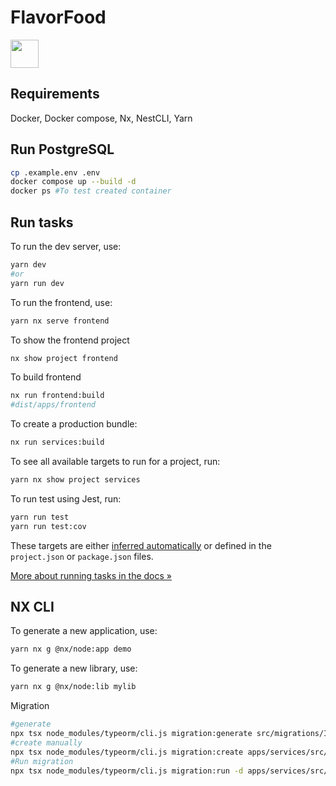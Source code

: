 # FlavorFood

<a alt="Nx logo" href="https://nx.dev" target="_blank" rel="noreferrer"><img src="https://raw.githubusercontent.com/nrwl/nx/master/images/nx-logo.png" width="45"></a>

## Requirements

Docker, Docker compose, Nx, NestCLI, Yarn

## Run PostgreSQL

```sh
cp .example.env .env
docker compose up --build -d
docker ps #To test created container
```

## Run tasks

To run the dev server, use:

```sh
yarn dev
#or
yarn run dev
```

To run the frontend, use:

```sh
yarn nx serve frontend
```

To show the frontend project
```sh
nx show project frontend
```

To build frontend
```sh
nx run frontend:build
#dist/apps/frontend
```

To create a production bundle:

```sh
nx run services:build
```

To see all available targets to run for a project, run:

```sh
yarn nx show project services
```

To run test using Jest, run: 

```sh
yarn run test
yarn run test:cov 
```

These targets are either [inferred automatically](https://nx.dev/concepts/inferred-tasks?utm_source=nx_project&utm_medium=readme&utm_campaign=nx_projects) or defined in the `project.json` or `package.json` files.

[More about running tasks in the docs &raquo;](https://nx.dev/features/run-tasks?utm_source=nx_project&utm_medium=readme&utm_campaign=nx_projects)

## NX CLI

To generate a new application, use:

```sh
yarn nx g @nx/node:app demo
```

To generate a new library, use:

```sh
yarn nx g @nx/node:lib mylib
```

Migration
```sh
#generate
npx tsx node_modules/typeorm/cli.js migration:generate src/migrations/InitMigration -d apps/services/src/ormconfig.ts
#create manually
npx tsx node_modules/typeorm/cli.js migration:create apps/services/src/migrations/MyManualMigration
#Run migration
npx tsx node_modules/typeorm/cli.js migration:run -d apps/services/src/ormconfig.ts
```